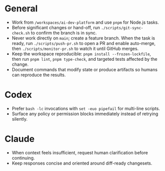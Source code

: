 # General

- Work from `/workspaces/ai-dev-platform` and use `pnpm` for Node.js tasks.
- Before significant changes or hand-off, run `./scripts/git-sync-check.sh` to confirm the branch is in sync.
- Never work directly on `main`; create a feature branch. When the task is ready, run `./scripts/push-pr.sh` to open a PR and enable auto-merge, then `./scripts/monitor-pr.sh` to watch it until GitHub merges.
- Keep the workspace reproducible: `pnpm install --frozen-lockfile`, then run `pnpm lint`, `pnpm type-check`, and targeted tests affected by the change.
- Document commands that modify state or produce artifacts so humans can reproduce the results.

# Codex

- Prefer `bash -lc` invocations with `set -euo pipefail` for multi-line scripts.
- Surface any policy or permission blocks immediately instead of retrying silently.

# Claude

- When context feels insufficient, request human clarification before continuing.
- Keep responses concise and oriented around diff-ready changesets.
